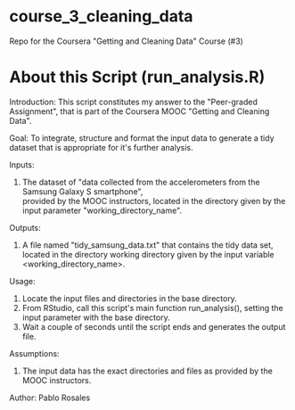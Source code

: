 # course_3_cleaning_data
Repo for the Coursera "Getting and Cleaning Data" Course (#3)



# About this Script (run_analysis.R)

Introduction:  This script constitutes my answer to the "Peer-graded Assignment", that is
   part of the Coursera MOOC "Getting and Cleaning Data".

Goal:  To integrate, structure and format the input data to generate a tidy dataset that is 
   appropriate for it's further analysis.

Inputs:  
  1) The dataset of "data collected from the accelerometers from the Samsung Galaxy S smartphone",  
     provided by the MOOC instructors, located in the directory given by the input parameter
     "working_directory_name".

Outputs:
  1) A file named "tidy_samsung_data.txt" that contains the tidy data set, located in the 
     directory working directory given by the input variable <working_directory_name>.

Usage:
  1) Locate the input files and directories in the base directory.
  2) From RStudio, call this script's main function run_analysis(), setting the input parameter with the base directory.
  3) Wait a couple of seconds until the script ends and generates the output file.

Assumptions:
  1) The input data has the exact directories and files as provided by the MOOC instructors.

Author:  Pablo Rosales

